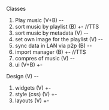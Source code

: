 Classes
1) Play music (V+B) --
2) sort music by playlist (B) +- //TTS
3) sort music by metadata (V) --
4) set own image for the playlist (V) -- 
5) sync data in LAN via p2p (B) -- 
6) import manager (B) +- //TTS
7) compres of music (V) -- 
8) ui (V+B) +-

Design (V) --
1) widgets (V) +-
2) style (css) (V) +-
3) layouts (V) +-
